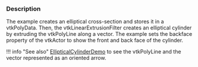 ### Description

The example creates an elliptical cross-section and stores it in a vtkPolyData. Then, the vtkLinearExtrusionFilter creates an elliptical cylinder by extruding the vtkPolyLine along a vector.  The example sets the backface property of the vtkActor to show the front and back face of the cylinder.

!!! info "See also"
    [EllipticalCylinderDemo](/Cxx/GeometricObjects/EllipticalCylinderDemo) to see the vtkPolyLine and the vector represented as an oriented arrow.

